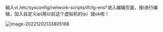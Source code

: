 输入vi /etc/sysconfig/network-scripts/ifcfg-ens*进入编辑页面，按i进行编辑，加入自定义ip(用以前这个虚拟机的ip）就ok啦！

![image-20221202133805188](https://manv-typora.oss-cn-hangzhou.aliyuncs.com/typora-imgimage-20221202133805188.png)